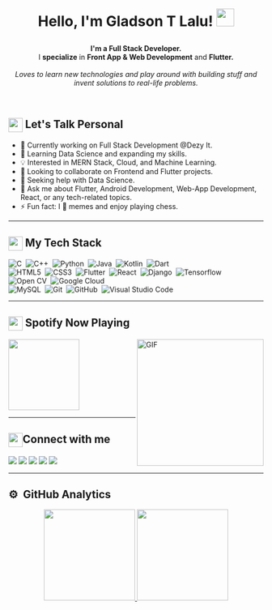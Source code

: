 <h1><p align="center">Hello, I'm Gladson T Lalu! <img src="https://media.giphy.com/media/hvRJCLFzcasrR4ia7z/giphy.gif" width="35px"></h1></a></p>

<p align="center"><b>I'm a Full Stack Developer.</b><br/>I <b>specialize</b> in <b>Front App & Web Development</b> and <b>Flutter.</b><br><br> <i>Loves to learn new technologies and play around with building stuff and invent solutions to real-life problems.</i><br></p><br/>

<summary><h2><img src="https://emojis.slackmojis.com/emojis/images/1453406830/264/success-kid.png?1453406830" align="center"
                width="28" /> Let's Talk Personal</h2></summary>

- 🔭 Currently working on Full Stack Development @Dezy It.
- 🌱 Learning Data Science and expanding my skills.
- 💡 Interested in MERN Stack, Cloud, and Machine Learning.
- 👯 Looking to collaborate on Frontend and Flutter projects.
- 🤔 Seeking help with Data Science.
- 💬 Ask me about Flutter, Android Development, Web-App Development, React, or any tech-related topics.
- ⚡ Fun fact: I 💖 memes and enjoy playing chess.

---
<summary><h2><img src="https://emojis.slackmojis.com/emojis/images/1586280906/8541/computercat.gif?1586280906" align="center"
                width="28" /> My Tech Stack</h2> </summary>
          
![C](https://img.shields.io/badge/C-00599C?flat&logo=c&logoColor=white)&nbsp;
![C++](https://img.shields.io/badge/C%2B%2B-00599C?flat&logo=c%2B%2B&logoColor=white)&nbsp;
![Python](https://img.shields.io/badge/Python-3776AB?flat&logo=python&logoColor=white)&nbsp;
![Java](https://img.shields.io/badge/Java-ED8B00?flat&logo=java&logoColor=white)&nbsp;
![Kotlin](https://img.shields.io/badge/Kotlin-0095D5?&flat&logo=kotlin&logoColor=white)&nbsp;
![Dart](https://img.shields.io/badge/Dart-0175C2?flat&logo=dart&logoColor=white)&nbsp;\
![HTML5](https://img.shields.io/badge/HTML5-E34F26?flat&logo=html5&logoColor=white)&nbsp;
![CSS3](https://img.shields.io/badge/CSS3-1572B6?flat&logo=css3&logoColor=white)&nbsp;
![Flutter](https://img.shields.io/badge/Flutter-02569B?flat&logo=flutter&logoColor=white)&nbsp;
![React](https://img.shields.io/badge/React-20232A?flat&logo=react&logoColor=61DAFB)&nbsp;
![Django](https://img.shields.io/badge/Django-092E20?flat&logo=django&logoColor=green)&nbsp;
![Tensorflow](https://img.shields.io/badge/TensorFlow-FF6F00?falt&logo=TensorFlow&logoColor=white)&nbsp;
![Open CV](https://img.shields.io/badge/OpenCV-27338e?flat&logo=OpenCV&logoColor=white)&nbsp;
![Google Cloud](https://img.shields.io/badge/Google_Cloud-4285F4?flat&logo=google-cloud&logoColor=white)&nbsp;\
![MySQL](https://img.shields.io/badge/MySQL-00000F?flat&logo=mysql&logoColor=white)&nbsp;
![Git](https://img.shields.io/badge/Git-F05032?flat&logo=git&logoColor=white)&nbsp;
![GitHub](https://img.shields.io/badge/-GitHub-05122A?style=flat&logo=github)&nbsp;
![Visual Studio Code](https://img.shields.io/badge/-Visual%20Studio%20Code-05122A?style=flat&logo=visual-studio-code&logoColor=007ACC)&nbsp;
<br>

---
<summary><h2><img src="https://emojis.slackmojis.com/emojis/images/1643516020/20430/mochi_headphones.gif?1643516020" align="center"
                width="28" /> Spotify Now Playing</h2></summary>
<p width="100%" justify-content="space-between">
<img src="https://spotify-github-profile.vercel.app/api/view?uid=31kpyat2stvpprlgoadxmttek3xu&cover_image=true&theme=novatorem&bar_color_cover=true&bar_color=53b14f" height="140px"/>
<img src="https://ucalyptus.github.io/Spotify-Recommendation-Engine/spotify.gif" alt="GIF" align="right" width="250px">
</p>

---
<summary><h2><img src="https://emojis.slackmojis.com/emojis/images/1579216111/7550/pikachu_wave.gif?1579216111" align="center"
                width="28" />Connect with me</h2></summary>

<p align = "center">
  
[<img src="https://img.shields.io/badge/Gmail-D14836?style=for-the-badge&logo=gmail&logoColor=white" />](mailto:gladsonlalu2001@gmail.com)
[<img src="https://img.shields.io/badge/linkedin-%230077B5.svg?&style=for-the-badge&logo=linkedin&logoColor=white" />](https://www.linkedin.com/in/gladsontlalu/)
[<img src = "https://img.shields.io/badge/instagram-%23E4405F.svg?&style=for-the-badge&logo=instagram&logoColor=white">](https://www.instagram.com/__gladson/)
[<img src = "https://img.shields.io/badge/WhatsApp-25D366?style=for-the-badge&logo=whatsapp&logoColor=white">](https://api.whatsapp.com/send?phone=918086284556&text=Chat%20with%20Gladson)
[<img src="https://img.shields.io/badge/facebook-%231877F2.svg?&style=for-the-badge&logo=facebook&logoColor=white" />](https://www.facebook.com/gladson.lalu.3)
</p>

---
<summary><h2>⚙️ &nbsp;GitHub Analytics</h2></summary>

<p align="center">
<a href="https://github.com/Gladson-Lalu/">
  <img height="180em" src="https://github-readme-stats-eight-theta.vercel.app/api?username=Gladson-Lalu&show_icons=true&theme=algolia&include_all_commits=true&count_private=true"/>
  <img height="180em" src="https://github-readme-stats-eight-theta.vercel.app/api/top-langs/?username=Gladson-Lalu&layout=compact&langs_count=8&theme=algolia"/>
</a>
</p>
